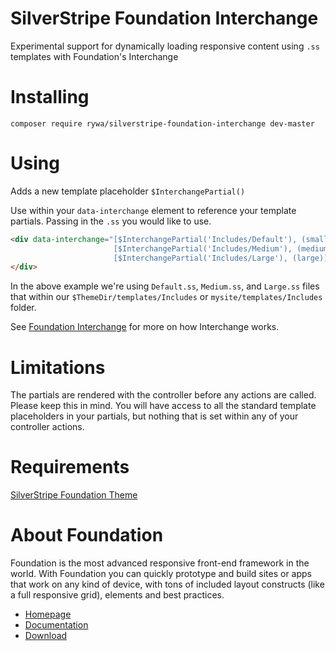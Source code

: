 SilverStripe Foundation Interchange
===================================

Experimental support for dynamically loading responsive content using `.ss` templates with Foundation's Interchange

Installing
===================================

`composer require rywa/silverstripe-foundation-interchange dev-master`

Using
===================================

Adds a new template placeholder `$InterchangePartial()`

Use within your `data-interchange` element to reference your template partials. Passing in the `.ss` you would like to use.

```html
<div data-interchange="[$InterchangePartial('Includes/Default'), (small)],
                       [$InterchangePartial('Includes/Medium'), (medium)],
                       [$InterchangePartial('Includes/Large'), (large)]">
</div>
```

In the above example we're using `Default.ss`, `Medium.ss`, and `Large.ss` files that within our `$ThemeDir/templates/Includes` or `mysite/templates/Includes` folder.

See [Foundation Interchange](http://foundation.zurb.com/docs/components/interchange.html) for more on how Interchange works.

Limitations
===================================

The partials are rendered with the controller before any actions are called. Please keep this in mind. You will have access to all the standard template placeholders in your partials, but nothing that is set within any of your controller actions.

Requirements
===================================

[SilverStripe Foundation Theme](https://github.com/ryanwachtl/silverstripe-foundation-theme)

About Foundation
===================================

Foundation is the most advanced responsive front-end framework in the world. With Foundation you can quickly prototype and build sites or apps that work on any kind of device, with tons of included layout constructs (like a full responsive grid), elements and best practices.

- [Homepage](http://foundation.zurb.com)
- [Documentation](http://foundation.zurb.com/docs)
- [Download](http://foundation.zurb.com/download.php)
